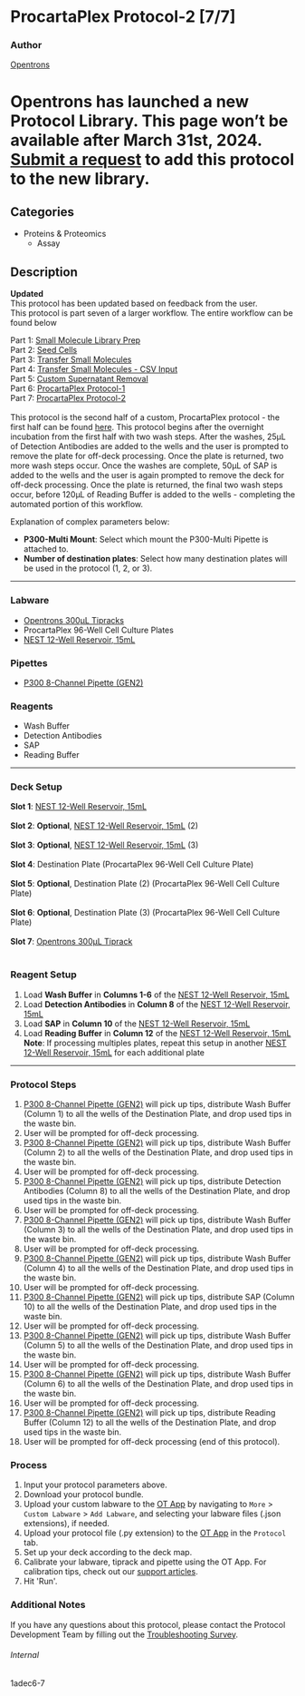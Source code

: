 # ProcartaPlex Protocol-2 [7/7]

### Author
[Opentrons](https://opentrons.com/)


# Opentrons has launched a new Protocol Library. This page won’t be available after March 31st, 2024. [Submit a request](https://docs.google.com/forms/d/e/1FAIpQLSdYYp9QCKow4nn0KlCVsMS3HX0eJ0N9O7-erajKvcpT0lWbSg/viewform) to add this protocol to the new library.

## Categories
* Proteins & Proteomics
	* Assay

## Description
**Updated**</br>
This protocol has been updated based on feedback from the user.
</br>
This protocol is part seven of a larger workflow. The entire workflow can be found below</br>

Part 1: [Small Molecule Library Prep](./1adec6)</br>
Part 2: [Seed Cells](./1adec6-2)</br>
Part 3: [Transfer Small Molecules](./1adec6-3)</br>
Part 4: [Transfer Small Molecules - CSV Input](./1adec6-4)</br>
Part 5: [Custom Supernatant Removal](./1adec6-5)</br>
Part 6: [ProcartaPlex Protocol-1](./1adec6-6)</br>
Part 7: [ProcartaPlex Protocol-2](./1adec6-7)</br>
</br>
This protocol is the second half of a custom, ProcartaPlex protocol - the first half can be found [here](./1adec6-6). This protocol begins after the overnight incubation from the first half with two wash steps. After the washes, 25µL of Detection Antibodies are added to the wells and the user is prompted to remove the plate for off-deck processing. Once the plate is returned, two more wash steps occur. Once the washes are complete, 50µL of SAP is added to the wells and the user is again prompted to remove the deck for off-deck processing. Once the plate is returned, the final two wash steps occur, before 120µL of Reading Buffer is added to the wells - completing the automated portion of this workflow.

Explanation of complex parameters below:
* **P300-Multi Mount**: Select which mount the P300-Multi Pipette is attached to.
* **Number of destination plates**: Select how many destination plates will be used in the protocol (1, 2, or 3).


---

### Labware
* [Opentrons 300µL Tipracks](https://shop.opentrons.com/collections/opentrons-tips/products/opentrons-300ul-tips)
* ProcartaPlex 96-Well Cell Culture Plates
* [NEST 12-Well Reservoir, 15mL](https://shop.opentrons.com/collections/verified-labware/products/nest-12-well-reservoir-15-ml)

### Pipettes
* [P300 8-Channel Pipette (GEN2)](https://shop.opentrons.com/collections/ot-2-pipettes/products/8-Channel-electronic-pipette)

### Reagents
* Wash Buffer
* Detection Antibodies
* SAP
* Reading Buffer

---

### Deck Setup
**Slot 1**: [NEST 12-Well Reservoir, 15mL](https://shop.opentrons.com/collections/verified-labware/products/nest-12-well-reservoir-15-ml)</br>
</br>
**Slot 2**: **Optional**, [NEST 12-Well Reservoir, 15mL](https://shop.opentrons.com/collections/verified-labware/products/nest-12-well-reservoir-15-ml) (2)</br>
</br>
**Slot 3**: **Optional**, [NEST 12-Well Reservoir, 15mL](https://shop.opentrons.com/collections/verified-labware/products/nest-12-well-reservoir-15-ml) (3)</br>
</br>
**Slot 4**: Destination Plate (ProcartaPlex 96-Well Cell Culture Plate)</br>
</br>
**Slot 5**: **Optional**, Destination Plate (2) (ProcartaPlex 96-Well Cell Culture Plate)</br>
</br>
**Slot 6**: **Optional**, Destination Plate (3) (ProcartaPlex 96-Well Cell Culture Plate)</br>
</br>
**Slot 7**: [Opentrons 300µL Tiprack](https://shop.opentrons.com/collections/opentrons-tips/products/opentrons-300ul-tips)</br>
</br>


### Reagent Setup
1. Load **Wash Buffer** in **Columns 1-6** of the [NEST 12-Well Reservoir, 15mL](https://shop.opentrons.com/collections/verified-labware/products/nest-12-well-reservoir-15-ml)
2. Load **Detection Antibodies** in **Column 8** of the [NEST 12-Well Reservoir, 15mL](https://shop.opentrons.com/collections/verified-labware/products/nest-12-well-reservoir-15-ml)
3. Load **SAP** in **Column 10** of the [NEST 12-Well Reservoir, 15mL](https://shop.opentrons.com/collections/verified-labware/products/nest-12-well-reservoir-15-ml)
4. Load **Reading Buffer** in **Column 12** of the [NEST 12-Well Reservoir, 15mL](https://shop.opentrons.com/collections/verified-labware/products/nest-12-well-reservoir-15-ml)
**Note**: If processing multiples plates, repeat this setup in another [NEST 12-Well Reservoir, 15mL](https://shop.opentrons.com/collections/verified-labware/products/nest-12-well-reservoir-15-ml) for each additional plate


---

### Protocol Steps
1. [P300 8-Channel Pipette (GEN2)](https://shop.opentrons.com/collections/ot-2-pipettes/products/8-Channel-electronic-pipette) will pick up tips, distribute Wash Buffer (Column 1) to all the wells of the Destination Plate, and drop used tips in the waste bin.
2. User will be prompted for off-deck processing.
3. [P300 8-Channel Pipette (GEN2)](https://shop.opentrons.com/collections/ot-2-pipettes/products/8-Channel-electronic-pipette) will pick up tips, distribute Wash Buffer (Column 2) to all the wells of the Destination Plate, and drop used tips in the waste bin.
4. User will be prompted for off-deck processing.
5. [P300 8-Channel Pipette (GEN2)](https://shop.opentrons.com/collections/ot-2-pipettes/products/8-Channel-electronic-pipette) will pick up tips, distribute Detection Antibodies (Column 8) to all the wells of the Destination Plate, and drop used tips in the waste bin.
6. User will be prompted for off-deck processing.
7. [P300 8-Channel Pipette (GEN2)](https://shop.opentrons.com/collections/ot-2-pipettes/products/8-Channel-electronic-pipette) will pick up tips, distribute Wash Buffer (Column 3) to all the wells of the Destination Plate, and drop used tips in the waste bin.
8. User will be prompted for off-deck processing.
9. [P300 8-Channel Pipette (GEN2)](https://shop.opentrons.com/collections/ot-2-pipettes/products/8-Channel-electronic-pipette) will pick up tips, distribute Wash Buffer (Column 4) to all the wells of the Destination Plate, and drop used tips in the waste bin.
10. User will be prompted for off-deck processing.
11. [P300 8-Channel Pipette (GEN2)](https://shop.opentrons.com/collections/ot-2-pipettes/products/8-Channel-electronic-pipette) will pick up tips, distribute SAP (Column 10) to all the wells of the Destination Plate, and drop used tips in the waste bin.
12. User will be prompted for off-deck processing.
13. [P300 8-Channel Pipette (GEN2)](https://shop.opentrons.com/collections/ot-2-pipettes/products/8-Channel-electronic-pipette) will pick up tips, distribute Wash Buffer (Column 5) to all the wells of the Destination Plate, and drop used tips in the waste bin.
14. User will be prompted for off-deck processing.
15. [P300 8-Channel Pipette (GEN2)](https://shop.opentrons.com/collections/ot-2-pipettes/products/8-Channel-electronic-pipette) will pick up tips, distribute Wash Buffer (Column 6) to all the wells of the Destination Plate, and drop used tips in the waste bin.
16. User will be prompted for off-deck processing.
17. [P300 8-Channel Pipette (GEN2)](https://shop.opentrons.com/collections/ot-2-pipettes/products/8-Channel-electronic-pipette) will pick up tips, distribute Reading Buffer (Column 12) to all the wells of the Destination Plate, and drop used tips in the waste bin.
18. User will be prompted for off-deck processing (end of this protocol).



### Process
1. Input your protocol parameters above.
2. Download your protocol bundle.
3. Upload your custom labware to the [OT App](https://opentrons.com/ot-app) by navigating to `More` > `Custom Labware` > `Add Labware`, and selecting your labware files (.json extensions), if needed.
4. Upload your protocol file (.py extension) to the [OT App](https://opentrons.com/ot-app) in the `Protocol` tab.
5. Set up your deck according to the deck map.
6. Calibrate your labware, tiprack and pipette using the OT App. For calibration tips, check out our [support articles](https://support.opentrons.com/en/collections/1559720-guide-for-getting-started-with-the-ot-2).
7. Hit 'Run'.

### Additional Notes
If you have any questions about this protocol, please contact the Protocol Development Team by filling out the [Troubleshooting Survey](https://protocol-troubleshooting.paperform.co/).

###### Internal
1adec6-7
